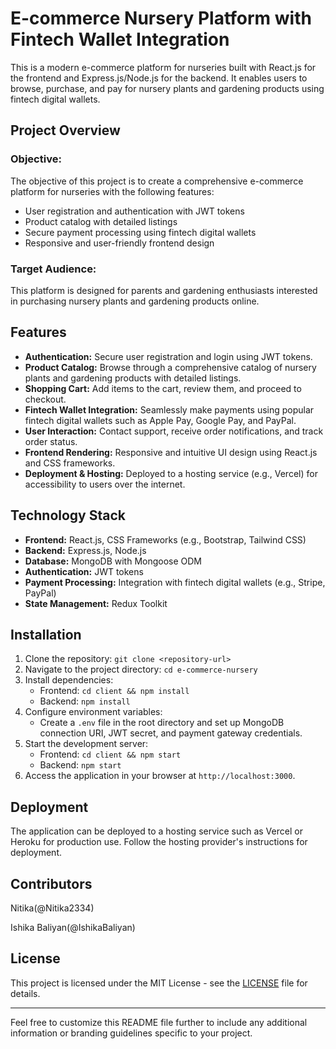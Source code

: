 # E-commerce Nursery Platform with Fintech Wallet Integration

This is a modern e-commerce platform for nurseries built with React.js for the frontend and Express.js/Node.js for the backend. It enables users to browse, purchase, and pay for nursery plants and gardening products using fintech digital wallets.

## Project Overview

### Objective:

The objective of this project is to create a comprehensive e-commerce platform for nurseries with the following features:
- User registration and authentication with JWT tokens
- Product catalog with detailed listings
- Secure payment processing using fintech digital wallets
- Responsive and user-friendly frontend design

### Target Audience:

This platform is designed for parents and gardening enthusiasts interested in purchasing nursery plants and gardening products online.

## Features

- **Authentication:** Secure user registration and login using JWT tokens.
- **Product Catalog:** Browse through a comprehensive catalog of nursery plants and gardening products with detailed listings.
- **Shopping Cart:** Add items to the cart, review them, and proceed to checkout.
- **Fintech Wallet Integration:** Seamlessly make payments using popular fintech digital wallets such as Apple Pay, Google Pay, and PayPal.
- **User Interaction:** Contact support, receive order notifications, and track order status.
- **Frontend Rendering:** Responsive and intuitive UI design using React.js and CSS frameworks.
- **Deployment & Hosting:** Deployed to a hosting service (e.g., Vercel) for accessibility to users over the internet.

## Technology Stack

- **Frontend:** React.js, CSS Frameworks (e.g., Bootstrap, Tailwind CSS)
- **Backend:** Express.js, Node.js
- **Database:** MongoDB with Mongoose ODM
- **Authentication:** JWT tokens
- **Payment Processing:** Integration with fintech digital wallets (e.g., Stripe, PayPal)
- **State Management:** Redux Toolkit

## Installation

1. Clone the repository: `git clone <repository-url>`
2. Navigate to the project directory: `cd e-commerce-nursery`
3. Install dependencies:
   - Frontend: `cd client && npm install`
   - Backend: `npm install`
4. Configure environment variables:
   - Create a `.env` file in the root directory and set up MongoDB connection URI, JWT secret, and payment gateway credentials.
5. Start the development server:
   - Frontend: `cd client && npm start`
   - Backend: `npm start`
6. Access the application in your browser at `http://localhost:3000`.

## Deployment

The application can be deployed to a hosting service such as Vercel or Heroku for production use. Follow the hosting provider's instructions for deployment.

## Contributors

Nitika(@Nitika2334)

Ishika Baliyan(@IshikaBaliyan)

## License

This project is licensed under the MIT License - see the [LICENSE](LICENSE) file for details.

---

Feel free to customize this README file further to include any additional information or branding guidelines specific to your project.
